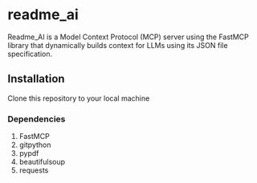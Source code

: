 # readme_ai
Readme_AI is a Model Context Protocol (MCP) server using the FastMCP library that dynamically builds context for LLMs using its JSON file specification.

## Installation
Clone this repository to your local machine 

### Dependencies
1. FastMCP
2. gitpython
3. pypdf
4. beautifulsoup
5. requests
